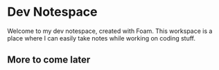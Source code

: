 # Dev Notespace

Welcome to my dev notespace, created with Foam. This workspace is a place where I can easily take notes while working on coding stuff.

## More to come later
